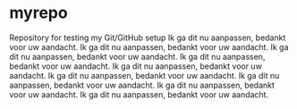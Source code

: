 # myrepo
Repository for testing my Git/GitHub setup
Ik ga dit nu aanpassen, bedankt voor uw aandacht.
Ik ga dit nu aanpassen, bedankt voor uw aandacht.
Ik ga dit nu aanpassen, bedankt voor uw aandacht.
Ik ga dit nu aanpassen, bedankt voor uw aandacht.
Ik ga dit nu aanpassen, bedankt voor uw aandacht.
Ik ga dit nu aanpassen, bedankt voor uw aandacht.
Ik ga dit nu aanpassen, bedankt voor uw aandacht.
Ik ga dit nu aanpassen, bedankt voor uw aandacht.
Ik ga dit nu aanpassen, bedankt voor uw aandacht.